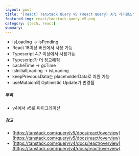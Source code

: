 ```yaml
---
layout: post
title: '[React] TanStack Query v5 (React Query) API 레퍼런스'
featured-img: react/tanstack-query-v5.png
category: [tech, react]
summary:
---
```


- isLoading -> isPending
- React 18이상 버전에서 사용 가능
- Typescript 4.7 이상에서 사용가능
- Typescript가 더 정교해짐
- cacheTime -> gcTime
- isInitialLoading -> isLoading
- keepPreviousData는 placeholderData로 지원 가능
- useMutaion의 Optimistic Update가 변경됨


##### 부록
- v4에서 v5로 마이그레이션

##### 참고
- [https://tanstack.com/query/v5/docs/react/overview](https://tanstack.com/query/v5/docs/react/overview)
- [https://tanstack.com/query/v4/docs/react/overview](https://tanstack.com/query/v4/docs/react/overview)
